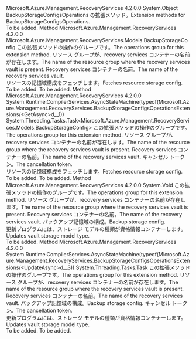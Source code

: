 <Type Name="BackupStorageConfigsOperationsExtensions" FullName="Microsoft.Azure.Management.RecoveryServices.BackupStorageConfigsOperationsExtensions">
  <TypeSignature Language="C#" Value="public static class BackupStorageConfigsOperationsExtensions" />
  <TypeSignature Language="ILAsm" Value=".class public auto ansi abstract sealed beforefieldinit BackupStorageConfigsOperationsExtensions extends System.Object" />
  <TypeSignature Language="DocId" Value="T:Microsoft.Azure.Management.RecoveryServices.BackupStorageConfigsOperationsExtensions" />
  <TypeSignature Language="VB.NET" Value="Public Module BackupStorageConfigsOperationsExtensions" />
  <TypeSignature Language="F#" Value="type BackupStorageConfigsOperationsExtensions = class" />
  <AssemblyInfo>
    <AssemblyName>Microsoft.Azure.Management.RecoveryServices</AssemblyName>
    <AssemblyVersion>4.2.0.0</AssemblyVersion>
  </AssemblyInfo>
  <Base>
    <BaseTypeName>System.Object</BaseTypeName>
  </Base>
  <Interfaces />
  <Docs>
    <summary>
            <span data-ttu-id="bd518-101">BackupStorageConfigsOperations の拡張メソッド。</span><span class="sxs-lookup"><span data-stu-id="bd518-101">Extension methods for BackupStorageConfigsOperations.</span></span>
            </summary>
    <remarks>To be added.</remarks>
  </Docs>
  <Members>
    <Member MemberName="Get">
      <MemberSignature Language="C#" Value="public static Microsoft.Azure.Management.RecoveryServices.Models.BackupStorageConfig Get (this Microsoft.Azure.Management.RecoveryServices.IBackupStorageConfigsOperations operations, string resourceGroupName, string vaultName);" />
      <MemberSignature Language="ILAsm" Value=".method public static hidebysig class Microsoft.Azure.Management.RecoveryServices.Models.BackupStorageConfig Get(class Microsoft.Azure.Management.RecoveryServices.IBackupStorageConfigsOperations operations, string resourceGroupName, string vaultName) cil managed" />
      <MemberSignature Language="DocId" Value="M:Microsoft.Azure.Management.RecoveryServices.BackupStorageConfigsOperationsExtensions.Get(Microsoft.Azure.Management.RecoveryServices.IBackupStorageConfigsOperations,System.String,System.String)" />
      <MemberSignature Language="VB.NET" Value="&lt;Extension()&gt;&#xA;Public Function Get (operations As IBackupStorageConfigsOperations, resourceGroupName As String, vaultName As String) As BackupStorageConfig" />
      <MemberSignature Language="F#" Value="static member Get : Microsoft.Azure.Management.RecoveryServices.IBackupStorageConfigsOperations * string * string -&gt; Microsoft.Azure.Management.RecoveryServices.Models.BackupStorageConfig" Usage="Microsoft.Azure.Management.RecoveryServices.BackupStorageConfigsOperationsExtensions.Get (operations, resourceGroupName, vaultName)" />
      <MemberType>Method</MemberType>
      <AssemblyInfo>
        <AssemblyName>Microsoft.Azure.Management.RecoveryServices</AssemblyName>
        <AssemblyVersion>4.2.0.0</AssemblyVersion>
      </AssemblyInfo>
      <ReturnValue>
        <ReturnType>Microsoft.Azure.Management.RecoveryServices.Models.BackupStorageConfig</ReturnType>
      </ReturnValue>
      <Parameters>
        <Parameter Name="operations" Type="Microsoft.Azure.Management.RecoveryServices.IBackupStorageConfigsOperations" RefType="this" />
        <Parameter Name="resourceGroupName" Type="System.String" />
        <Parameter Name="vaultName" Type="System.String" />
      </Parameters>
      <Docs>
        <param name="operations">
            <span data-ttu-id="bd518-102">この拡張メソッドの操作のグループです。</span><span class="sxs-lookup"><span data-stu-id="bd518-102">The operations group for this extension method.</span></span>
            </param>
        <param name="resourceGroupName">
            <span data-ttu-id="bd518-103">リソース グループが、recovery services コンテナーの名前が存在します。</span><span class="sxs-lookup"><span data-stu-id="bd518-103">The name of the resource group where the recovery services vault is present.</span></span>
            </param>
        <param name="vaultName">
            <span data-ttu-id="bd518-104">Recovery services コンテナーの名前。</span><span class="sxs-lookup"><span data-stu-id="bd518-104">The name of the recovery services vault.</span></span>
            </param>
        <summary>
            <span data-ttu-id="bd518-105">リソースの記憶域構成をフェッチします。</span><span class="sxs-lookup"><span data-stu-id="bd518-105">Fetches resource storage config.</span></span>
            </summary>
        <returns>To be added.</returns>
        <remarks>To be added.</remarks>
      </Docs>
    </Member>
    <Member MemberName="GetAsync">
      <MemberSignature Language="C#" Value="public static System.Threading.Tasks.Task&lt;Microsoft.Azure.Management.RecoveryServices.Models.BackupStorageConfig&gt; GetAsync (this Microsoft.Azure.Management.RecoveryServices.IBackupStorageConfigsOperations operations, string resourceGroupName, string vaultName, System.Threading.CancellationToken cancellationToken = null);" />
      <MemberSignature Language="ILAsm" Value=".method public static hidebysig class System.Threading.Tasks.Task`1&lt;class Microsoft.Azure.Management.RecoveryServices.Models.BackupStorageConfig&gt; GetAsync(class Microsoft.Azure.Management.RecoveryServices.IBackupStorageConfigsOperations operations, string resourceGroupName, string vaultName, valuetype System.Threading.CancellationToken cancellationToken) cil managed" />
      <MemberSignature Language="DocId" Value="M:Microsoft.Azure.Management.RecoveryServices.BackupStorageConfigsOperationsExtensions.GetAsync(Microsoft.Azure.Management.RecoveryServices.IBackupStorageConfigsOperations,System.String,System.String,System.Threading.CancellationToken)" />
      <MemberSignature Language="F#" Value="static member GetAsync : Microsoft.Azure.Management.RecoveryServices.IBackupStorageConfigsOperations * string * string * System.Threading.CancellationToken -&gt; System.Threading.Tasks.Task&lt;Microsoft.Azure.Management.RecoveryServices.Models.BackupStorageConfig&gt;" Usage="Microsoft.Azure.Management.RecoveryServices.BackupStorageConfigsOperationsExtensions.GetAsync (operations, resourceGroupName, vaultName, cancellationToken)" />
      <MemberType>Method</MemberType>
      <AssemblyInfo>
        <AssemblyName>Microsoft.Azure.Management.RecoveryServices</AssemblyName>
        <AssemblyVersion>4.2.0.0</AssemblyVersion>
      </AssemblyInfo>
      <Attributes>
        <Attribute>
          <AttributeName>System.Runtime.CompilerServices.AsyncStateMachine(typeof(Microsoft.Azure.Management.RecoveryServices.BackupStorageConfigsOperationsExtensions/&lt;GetAsync&gt;d__1))</AttributeName>
        </Attribute>
      </Attributes>
      <ReturnValue>
        <ReturnType>System.Threading.Tasks.Task&lt;Microsoft.Azure.Management.RecoveryServices.Models.BackupStorageConfig&gt;</ReturnType>
      </ReturnValue>
      <Parameters>
        <Parameter Name="operations" Type="Microsoft.Azure.Management.RecoveryServices.IBackupStorageConfigsOperations" RefType="this" />
        <Parameter Name="resourceGroupName" Type="System.String" />
        <Parameter Name="vaultName" Type="System.String" />
        <Parameter Name="cancellationToken" Type="System.Threading.CancellationToken" />
      </Parameters>
      <Docs>
        <param name="operations">
            <span data-ttu-id="bd518-106">この拡張メソッドの操作のグループです。</span><span class="sxs-lookup"><span data-stu-id="bd518-106">The operations group for this extension method.</span></span>
            </param>
        <param name="resourceGroupName">
            <span data-ttu-id="bd518-107">リソース グループが、recovery services コンテナーの名前が存在します。</span><span class="sxs-lookup"><span data-stu-id="bd518-107">The name of the resource group where the recovery services vault is present.</span></span>
            </param>
        <param name="vaultName">
            <span data-ttu-id="bd518-108">Recovery services コンテナーの名前。</span><span class="sxs-lookup"><span data-stu-id="bd518-108">The name of the recovery services vault.</span></span>
            </param>
        <param name="cancellationToken">
            <span data-ttu-id="bd518-109">キャンセル トークン。</span><span class="sxs-lookup"><span data-stu-id="bd518-109">The cancellation token.</span></span>
            </param>
        <summary>
            <span data-ttu-id="bd518-110">リソースの記憶域構成をフェッチします。</span><span class="sxs-lookup"><span data-stu-id="bd518-110">Fetches resource storage config.</span></span>
            </summary>
        <returns>To be added.</returns>
        <remarks>To be added.</remarks>
      </Docs>
    </Member>
    <Member MemberName="Update">
      <MemberSignature Language="C#" Value="public static void Update (this Microsoft.Azure.Management.RecoveryServices.IBackupStorageConfigsOperations operations, string resourceGroupName, string vaultName, Microsoft.Azure.Management.RecoveryServices.Models.BackupStorageConfig backupStorageConfig);" />
      <MemberSignature Language="ILAsm" Value=".method public static hidebysig void Update(class Microsoft.Azure.Management.RecoveryServices.IBackupStorageConfigsOperations operations, string resourceGroupName, string vaultName, class Microsoft.Azure.Management.RecoveryServices.Models.BackupStorageConfig backupStorageConfig) cil managed" />
      <MemberSignature Language="DocId" Value="M:Microsoft.Azure.Management.RecoveryServices.BackupStorageConfigsOperationsExtensions.Update(Microsoft.Azure.Management.RecoveryServices.IBackupStorageConfigsOperations,System.String,System.String,Microsoft.Azure.Management.RecoveryServices.Models.BackupStorageConfig)" />
      <MemberSignature Language="F#" Value="static member Update : Microsoft.Azure.Management.RecoveryServices.IBackupStorageConfigsOperations * string * string * Microsoft.Azure.Management.RecoveryServices.Models.BackupStorageConfig -&gt; unit" Usage="Microsoft.Azure.Management.RecoveryServices.BackupStorageConfigsOperationsExtensions.Update (operations, resourceGroupName, vaultName, backupStorageConfig)" />
      <MemberType>Method</MemberType>
      <AssemblyInfo>
        <AssemblyName>Microsoft.Azure.Management.RecoveryServices</AssemblyName>
        <AssemblyVersion>4.2.0.0</AssemblyVersion>
      </AssemblyInfo>
      <ReturnValue>
        <ReturnType>System.Void</ReturnType>
      </ReturnValue>
      <Parameters>
        <Parameter Name="operations" Type="Microsoft.Azure.Management.RecoveryServices.IBackupStorageConfigsOperations" RefType="this" />
        <Parameter Name="resourceGroupName" Type="System.String" />
        <Parameter Name="vaultName" Type="System.String" />
        <Parameter Name="backupStorageConfig" Type="Microsoft.Azure.Management.RecoveryServices.Models.BackupStorageConfig" />
      </Parameters>
      <Docs>
        <param name="operations">
            <span data-ttu-id="bd518-111">この拡張メソッドの操作のグループです。</span><span class="sxs-lookup"><span data-stu-id="bd518-111">The operations group for this extension method.</span></span>
            </param>
        <param name="resourceGroupName">
            <span data-ttu-id="bd518-112">リソース グループが、recovery services コンテナーの名前が存在します。</span><span class="sxs-lookup"><span data-stu-id="bd518-112">The name of the resource group where the recovery services vault is present.</span></span>
            </param>
        <param name="vaultName">
            <span data-ttu-id="bd518-113">Recovery services コンテナーの名前。</span><span class="sxs-lookup"><span data-stu-id="bd518-113">The name of the recovery services vault.</span></span>
            </param>
        <param name="backupStorageConfig">
            <span data-ttu-id="bd518-114">バックアップ記憶域の構成。</span><span class="sxs-lookup"><span data-stu-id="bd518-114">Backup storage config.</span></span>
            </param>
        <summary>
            <span data-ttu-id="bd518-115">更新プログラムには、ストレージ モデルの種類が資格情報コンテナーします。</span><span class="sxs-lookup"><span data-stu-id="bd518-115">Updates vault storage model type.</span></span>
            </summary>
        <remarks>To be added.</remarks>
      </Docs>
    </Member>
    <Member MemberName="UpdateAsync">
      <MemberSignature Language="C#" Value="public static System.Threading.Tasks.Task UpdateAsync (this Microsoft.Azure.Management.RecoveryServices.IBackupStorageConfigsOperations operations, string resourceGroupName, string vaultName, Microsoft.Azure.Management.RecoveryServices.Models.BackupStorageConfig backupStorageConfig, System.Threading.CancellationToken cancellationToken = null);" />
      <MemberSignature Language="ILAsm" Value=".method public static hidebysig class System.Threading.Tasks.Task UpdateAsync(class Microsoft.Azure.Management.RecoveryServices.IBackupStorageConfigsOperations operations, string resourceGroupName, string vaultName, class Microsoft.Azure.Management.RecoveryServices.Models.BackupStorageConfig backupStorageConfig, valuetype System.Threading.CancellationToken cancellationToken) cil managed" />
      <MemberSignature Language="DocId" Value="M:Microsoft.Azure.Management.RecoveryServices.BackupStorageConfigsOperationsExtensions.UpdateAsync(Microsoft.Azure.Management.RecoveryServices.IBackupStorageConfigsOperations,System.String,System.String,Microsoft.Azure.Management.RecoveryServices.Models.BackupStorageConfig,System.Threading.CancellationToken)" />
      <MemberSignature Language="F#" Value="static member UpdateAsync : Microsoft.Azure.Management.RecoveryServices.IBackupStorageConfigsOperations * string * string * Microsoft.Azure.Management.RecoveryServices.Models.BackupStorageConfig * System.Threading.CancellationToken -&gt; System.Threading.Tasks.Task" Usage="Microsoft.Azure.Management.RecoveryServices.BackupStorageConfigsOperationsExtensions.UpdateAsync (operations, resourceGroupName, vaultName, backupStorageConfig, cancellationToken)" />
      <MemberType>Method</MemberType>
      <AssemblyInfo>
        <AssemblyName>Microsoft.Azure.Management.RecoveryServices</AssemblyName>
        <AssemblyVersion>4.2.0.0</AssemblyVersion>
      </AssemblyInfo>
      <Attributes>
        <Attribute>
          <AttributeName>System.Runtime.CompilerServices.AsyncStateMachine(typeof(Microsoft.Azure.Management.RecoveryServices.BackupStorageConfigsOperationsExtensions/&lt;UpdateAsync&gt;d__3))</AttributeName>
        </Attribute>
      </Attributes>
      <ReturnValue>
        <ReturnType>System.Threading.Tasks.Task</ReturnType>
      </ReturnValue>
      <Parameters>
        <Parameter Name="operations" Type="Microsoft.Azure.Management.RecoveryServices.IBackupStorageConfigsOperations" RefType="this" />
        <Parameter Name="resourceGroupName" Type="System.String" />
        <Parameter Name="vaultName" Type="System.String" />
        <Parameter Name="backupStorageConfig" Type="Microsoft.Azure.Management.RecoveryServices.Models.BackupStorageConfig" />
        <Parameter Name="cancellationToken" Type="System.Threading.CancellationToken" />
      </Parameters>
      <Docs>
        <param name="operations">
            <span data-ttu-id="bd518-116">この拡張メソッドの操作のグループです。</span><span class="sxs-lookup"><span data-stu-id="bd518-116">The operations group for this extension method.</span></span>
            </param>
        <param name="resourceGroupName">
            <span data-ttu-id="bd518-117">リソース グループが、recovery services コンテナーの名前が存在します。</span><span class="sxs-lookup"><span data-stu-id="bd518-117">The name of the resource group where the recovery services vault is present.</span></span>
            </param>
        <param name="vaultName">
            <span data-ttu-id="bd518-118">Recovery services コンテナーの名前。</span><span class="sxs-lookup"><span data-stu-id="bd518-118">The name of the recovery services vault.</span></span>
            </param>
        <param name="backupStorageConfig">
            <span data-ttu-id="bd518-119">バックアップ記憶域の構成。</span><span class="sxs-lookup"><span data-stu-id="bd518-119">Backup storage config.</span></span>
            </param>
        <param name="cancellationToken">
            <span data-ttu-id="bd518-120">キャンセル トークン。</span><span class="sxs-lookup"><span data-stu-id="bd518-120">The cancellation token.</span></span>
            </param>
        <summary>
            <span data-ttu-id="bd518-121">更新プログラムには、ストレージ モデルの種類が資格情報コンテナーします。</span><span class="sxs-lookup"><span data-stu-id="bd518-121">Updates vault storage model type.</span></span>
            </summary>
        <returns>To be added.</returns>
        <remarks>To be added.</remarks>
      </Docs>
    </Member>
  </Members>
</Type>